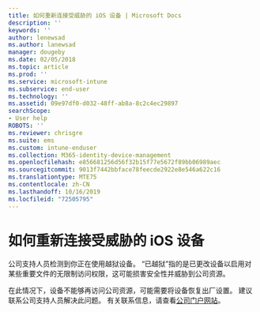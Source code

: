 ```yaml
---
title: 如何重新连接受威胁的 iOS 设备 | Microsoft Docs
description: ''
keywords: ''
author: lenewsad
ms.author: lanewsad
manager: dougeby
ms.date: 02/05/2018
ms.topic: article
ms.prod: ''
ms.service: microsoft-intune
ms.subservice: end-user
ms.technology: ''
ms.assetid: 09e97df0-d032-48ff-ab8a-8c2c4ec29897
searchScope:
- User help
ROBOTS: ''
ms.reviewer: chrisgre
ms.suite: ems
ms.custom: intune-enduser
ms.collection: M365-identity-device-management
ms.openlocfilehash: e856681256d56f32b15f77e5672f89bb06989aec
ms.sourcegitcommit: 9013f7442bbface78feecde2922e8e546a622c16
ms.translationtype: MTE75
ms.contentlocale: zh-CN
ms.lasthandoff: 10/16/2019
ms.locfileid: "72505795"
---
```

# <a name="how-to-reconnect-a-compromised-ios-device"></a>如何重新连接受威胁的 iOS 设备

公司支持人员检测到你正在使用越狱设备。 “已越狱”指的是已更改设备以启用对某些重要文件的无限制访问权限，这可能损害安全性并威胁到公司资源。 

在此情况下，设备不能够再访问公司资源，可能需要将设备恢复出厂设置。 建议联系公司支持人员解决此问题。 有关联系信息，请查看[公司门户网站](https://go.microsoft.com/fwlink/?linkid=2010980)。
